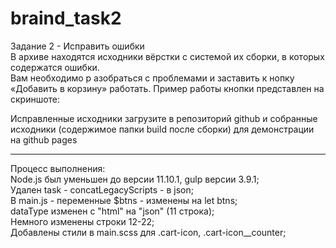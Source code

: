 # braind_task2

Задание 2 - Исправить ошибки  
В архиве находятся исходники вёрстки с системой их сборки, в которых содержатся ошибки.  
Вам необходимо р азобраться с проблемами и заставить к нопку «Добавить в корзину» работать. Пример работы кнопки представлен на скриншоте:  

Исправленные исходники загрузите в репозиторий github и собранные исходники (содержимое папки build после сборки) для демонстрации на github pages  

__________________________________________________

Процесс выполнения:  
Node.js был уменьшен до версии 11.10.1, gulp версии 3.9.1;  
Удален task - concatLegacyScripts - в json;  
В main.js - переменные $btns - изменены на let btns;  
dataType изменен с "html" на "json" (11 строка);  
Немного изменены строки 12-22;  
Добавлены стили в main.scss для .cart-icon, .cart-icon__counter;  
